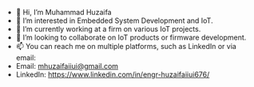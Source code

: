 - 👋 Hi, I’m Muhammad Huzaifa
- 👀 I’m interested in Embedded System Development and IoT.
- 🌱 I’m currently working at a firm on various IoT projects.
- 💞️ I’m looking to collaborate on IoT products or firmware development.
- 📫 You can reach me on multiple platforms, such as LinkedIn or via email:
- Email: mhuzaifaiiui@gmail.com
- LinkedIn: https://www.linkedin.com/in/engr-huzaifaiiui676/

<!---
Huzaifa639/Huzaifa639 is a ✨ special ✨ repository because its `README.md` (this file) appears on your GitHub profile.
You can click the Preview link to take a look at your changes.
--->

